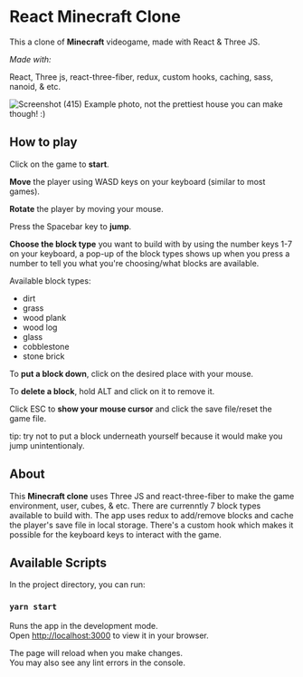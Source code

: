 # React Minecraft Clone

This a clone of **Minecraft** videogame, made with React & Three JS.

_Made with:_

React, Three js, react-three-fiber, redux, custom hooks, caching, sass, nanoid, & etc.

![Screenshot (415)](https://github.com/Sina-Hgs/minecraft-clone-react/assets/103804601/301c78e5-825f-40a9-91ec-31bc2159c7e3)
Example photo, not the prettiest house you can make though! :)

## How to play



Click on the game to **start**.

**Move** the player using WASD keys on your keyboard (similar to most games).

**Rotate** the player by moving your mouse.

Press the Spacebar key to **jump**.

**Choose the block type** you want to build with by using the number keys 1-7 on your keyboard, a pop-up of the block types shows up when you press a number to tell you what you're choosing/what blocks are available.

Available block types: 

- dirt
- grass
- wood plank
- wood log
- glass
- cobblestone
- stone brick

To **put a block down**, click on the desired place with your mouse.

To **delete a block**, hold ALT and click on it to remove it.

Click ESC to **show your mouse cursor** and click the save file/reset the game file.

tip: try not to put a block underneath yourself because it would make you jump unintentionaly.

## About

This **Minecraft clone** uses Three JS and react-three-fiber to make the game environment, user, cubes, & etc. There are currenntly 7 block types available to build with. The app uses redux to add/remove blocks and cache the player's save file in local storage. There's a custom hook which makes it possible for the keyboard keys to interact with the game.

## Available Scripts

In the project directory, you can run:

### `yarn start`

Runs the app in the development mode.\
Open [http://localhost:3000](http://localhost:3000) to view it in your browser.

The page will reload when you make changes.\
You may also see any lint errors in the console.

